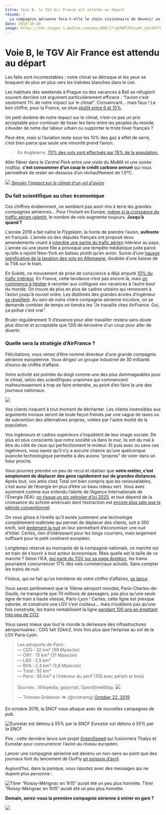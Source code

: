 ```yaml
---
titre: Voie B, le TGV Air France est attendu au départ
résumé: |
  La compagnie aérienne fera-t-elle le choix visionnaire de devenir un acteur du seul transport rapide du futur : le train ?
date: 2019-10-20
image: https://cdn-images-1.medium.com/max/800/1*lgbRWT3Chvu4V_ybv307Yw.jpeg
---
```


# Voie B, le TGV Air France est attendu au départ


Les faits sont incontestables : notre climat se détraque et les yeux se braquent de plus en plus vers les traînées blanches dans le ciel.

Les habitués des weekends à Prague ou des vacances à Bali se réfugient souvent derrière cet argument particulièrement efficace : “l’avion c’est seulement 1% de notre impact sur le climat”. Convaincant… mais faux ! Le bon chiffre, pour la France, se situe [plutôt entre 6 et 10%](https://theshiftproject.org/article/aerien-climat-fiscalite-manuel-auto-defense-intellectuelle/).

Un petit dixième de notre impact sur le climat, n’est-ce pas un prix acceptable pour continuer de tisser les liens entre les peuples du monde, s’évader de notre dur labeur urbain ou supporter le triste hiver français ?

Peut-être, mais si l’aviation reste sous les 10% des gaz à effet de serre, c’est bien parce que seule une minorité prend l’avion.

> En Angleterre, [70% des vols sont effectués par 15% de la population.](https://fullfact.org/economy/do-15-people-take-70-flights/)

Aller flâner dans le _Central Park_ entre une visite du _MoMA_ et une soirée _rooftop_, **c’est consommer d’un coup le crédit carbone annuel** qui nous permettrait de rester en-dessous d’un réchauffement de 1.5°C.

![](https://cdn-images-1.medium.com/max/800/1*gERdyuRRghS_LGBsakP_gw.jpeg)
*[Simuler l'impact sur le climat d'un vol d'avion](https://futur.eco/simulateur/transport/avion/impact)*

### Du fait scientifique au choc économique

Ces chiffres évidemment, ne semblent pas avoir mis à terre les grandes compagnies aériennes… Pour l’instant en Europe, [même si la croissance du traffic aérien ralentit](https://www.air-journal.fr/2019-08-10-la-croissance-du-trafic-aerien-ralentit-en-europe-5214297.html), le nombre de vols augmente toujours. **Jusqu’à quand ?**

L’année 2019 a fait naître le _Flygskam_, la honte de prendre l’avion, **avihonte** en français. L’année où des députés français ont proposé deux amendements visant à [interdire une partie du trafic aérien](https://francoisruffin.fr/loi-aerien-train) intérieur au pays. L’année où une jeune fille a provoqué une tempête médiatique juste parce qu’elle a rejoint New-York en bateau plutôt qu’en avion. Suivie d’une [hausse significative de la taxation des vols en Allemagne](https://www.lesechos.fr/industrie-services/tourisme-transport/lallemagne-va-augmenter-drastiquement-sa-taxe-sur-les-billets-davion-1140616), doublée d’une baisse de la TVA sur le train.

En Suède, ce mouvement de prise de conscience a déjà amputé [10% du trafic intérieur](http://www.rfi.fr/europe/20190816-suede-baisse-nombre-passagers-vols-interieurs-flygskam). En France, cette tendance n’est pas encore là, mais [on commence à hésiter](https://mobile.francetvinfo.fr/monde/environnement/est-ce-que-je-suis-encore-credible-ecolos-convaincus-ils-nous-racontent-leurs-dilemmes-quotidiens-pour-respecter-leurs-principes_3602765.amp?__twitter_impression=true) à raconter aux collègues ses vacances à l’autre bout du monde. On trouve de plus en plus de cadres urbains qui renoncent à l’avion jusqu’à nouvel ordre. Les diplômés des grandes écoles d’ingénieur [se réveillent](https://etudiant.lefigaro.fr/article/les-etudiants-de-grandes-ecoles-lancent-un-manifeste-pour-le-climat_471a11f0-cbbe-11e8-913b-46be04476de0/). Au sein de notre chère compagnie aérienne tricolore, on se demande combien de temps on tiendra les “Je travaille chez AirFrance. Oui, ça pollue c’est vrai”.

Bruler régulièrement 1l d’essence pour aller travailler restera sans doute plus discret et acceptable que 130l de kérosène d'un coup pour aller de divertir.

### Quelle sera la stratégie d’AirFrance ?

Félicitations, vous venez d’être nommé directeur d’une grande compagnie aérienne européenne. Vous dirigez un groupe industriel de 30 milliards d’euros de chiffre d’affaire.

Votre activité est pointée du doigt comme une des plus dommageables pour le climat, selon des scientifiques unanimes qui commencent malheureusement à trop se faire entendre, au point d’en faire la une des journaux nationaux.

![](https://cdn-images-1.medium.com/max/800/1*4sdIiOfwPq-Q9vdusXoKEQ.jpeg)

Vos clients risquent à tout moment de déchanter. Les clients insensibles aux arguments moraux seront de toute façon freinés par une vague de taxes ou de subvention des alternatives propres, votées par l'autre moitié de la population.

Vos ingénieurs et cadres supérieurs s’inquiètent de leur image sociale. De plus en plus conscients que notre société va dans le mur, ils ont du mal à être du côté de ceux qui perfectionnent le moteur. Et puis avec ou sans ces ingénieurs, vous savez qu’il n’y a aucune chance qu’une quelconque avancée technologique permette à des avions “propres” de voler dans un futur proche.

Vous pourriez prendre un peu de recul et réaliser que **votre métier, c’est simplement de déplacer des gens rapidement sur de grandes distances**. Après tout, vos amis chez Total ont bien compris que les renouvelables, c’est aussi de l’énergie en plus d’être un beau rideau vert. Vous avez surement comme eux entendu l’alerte de l’Agence Internationale de l’Énergie (IEA): [on risque un pic pétrolier d’ici 2025](https://www.lemonde.fr/blog/petrole/2019/09/13/la-production-americaine-de-petrole-a-cesse-de-croitre/), et tout dépend de la croissance du schiste américain dont l’extraction est [encore plus sale que le pétrole conventionnel](https://www.nationalgeographic.fr/environnement/2019/08/pics-de-methane-dans-latmosphere-lexploitation-du-gaz-de-schiste-mise-en).

On vous glisse à l’oreille qu’il existe justement une technologie complètement maîtrisée qui permet de déplacer des clients, soit à 350 km/h, soit [lentement la nuit](https://ouiautraindenuit.wordpress.com) en leur permettant d’économiser une nuit d’hôtel. Certes, rien d’intéressant pour les longs courriers, mais largement suffisant pour le petit continent européen.

Longtemps réservé au monopole de la compagnie nationale, ce marché est en train de s’ouvrir à tout acteur économique. Mais quelle est la taille de ce marché ? Selon l’IEA, [qui parle du TGV sur sa page _Aviation_](https://www.iea.org/tcep/transport/aviation/#high-speed-rail), les trains pourraient concurrencer 17% des vols commerciaux actuels. Sans compter les trains de nuit.

Flixbus, qui ne fait qu’un trentième de votre chiffre d’affaires, [se lance](https://www.lepoint.fr/societe/flixtrain-depose-cinq-projets-de-trains-grandes-lignes-17-06-2019-2319388_23.php).

Vous savez pertinement que le 10ème aéroport mondial, Paris-Charles-de-Gaulle, ne transporte que 70 millions de passagers, pas plus qu’une seule ligne de train à haute vitesse, Paris-Lyon ! Certes, cette ligne est presque saturée, et construire une LGV c’est coûteux… mais n’oublions pas qu’une fois construite, les trains rentabilisent la ligne [pendant 100 ans en émettant très peu de CO2](https://twitter.com/i/web/status/1142757866740355073).

Vous savez mieux que tout le monde la démesure des infrastructures aéroportuaires : CDG fait 32km2, trois fois plus que l’emprise au sol de la LGV Paris-Lyon.

<blockquote class="twitter-tweet"><p lang="fr" dir="ltr">Les aéroports de Paris :<br>— CDG : 32 km² (69 Mpax/an)<br>— ORY : 15 km² (31 Mpax/an)<br>— LBG : 5,5 km²<br>— BVA : 2,4 km² (3,8 Mpax/an)<br>— Total : 55 km²<br>— Paris : 85 km² à l’intérieur du périf (105 avec périph et bois)<br><br>Sources : Wikipedia, geportail, OpenStreetMap. <a href="https://t.co/3VRtpSYviP"><img src="https://pbs.twimg.com/media/EHfn3VMW4AA7yMR.jpg"/></a></p>&mdash; Tristram Gräbener 🚲 (@tristramg) <a href="https://twitter.com/tristramg/status/1186676558259539969?ref_src=twsrc%5Etfw">October 22, 2019</a></blockquote> <script async src="https://platform.twitter.com/widgets.js" charset="utf-8"></script> 

En octobre 2019, la SNCF vous attaque avec de nouvelles campagnes de pub.

![Eurostar est détenu à 55% par la SNCF](https://cdn-images-1.medium.com/max/800/1*XZ_KCJA0mTVKIrZ4rbCrFw.jpeg)
*Eurostar est détenu à 55% par la SNCF*

Pire : cette dernière lance son projet [GreenSpeed](https://www.lesechos.fr/industrie-services/tourisme-transport/la-sncf-souhaite-fusionner-eurostar-et-thalys-1135327) qui fusionnera Thalys et Eurostar pour concurrencer l’avion au niveau européen.

Lancer une compagnie aérienne est devenu un non-sens au point que des journaux font du lancement de OuiFly [un poisson d’avril](https://www.lechotouristique.com/article/la-sncf-lance-ouifly-sa-compagnie-aerienne).

Aujourd’hui, dans la panique, vous ripostez avec des messages qui ne dupent plus personne :

![Titrer “Roissy-Mérignac en 1h15” aurait été un peu plus honnête.](https://cdn-images-1.medium.com/max/800/1*N63nnHk-BoGXsX47v8mUCQ.jpeg)
Titrer “Roissy-Mérignac en 1h15” aurait été un peu plus honnête.

**Demain, serez-vous la première compagnie aérienne à entrer en gare ?**

![](https://pbs.twimg.com/media/EWohhRQXYAIRV3E.jpg)
